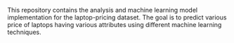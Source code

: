 This repository contains the analysis and machine learning model implementation for the laptop-pricing dataset. The goal is to predict various price of laptops having various attributes using different machine learning techniques.
